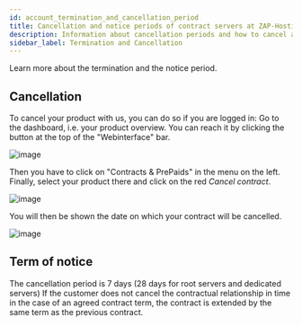 ```yaml
---
id: account_termination_and_cancellation_period
title: Cancellation and notice periods of contract servers at ZAP-Hosting
description: Information about cancellation periods and how to cancel a contract server at ZAP-Hosting - ZAP-Hosting.com Documentation
sidebar_label: Termination and Cancellation
---
```


Learn more about the termination and the notice period.

## Cancellation

To cancel your product with us, you can do so if you are logged in:
Go to the dashboard, i.e. your product overview. You can reach it by clicking the button at the top of the "Webinterface" bar.

![image](https://user-images.githubusercontent.com/61953937/159140841-8a9503dd-33a9-4a74-97e4-0fe4bff7c220.png)

Then you have to click on "Contracts & PrePaids" in the menu on the left. Finally, select your product there and click on the red *Cancel contract*.

![image](https://user-images.githubusercontent.com/61953937/159140954-70635121-6bab-4875-9154-8d3a61da824e.png)

You will then be shown the date on which your contract will be cancelled.

![image](https://user-images.githubusercontent.com/61953937/159141030-b4155339-4711-4114-b2e3-d6271d945c6b.png)

## Term of notice

The cancellation period is 7 days (28 days for root servers and dedicated servers) If the customer does not cancel the contractual relationship in time in the case of an agreed contract term, the contract is extended by the same term as the previous contract.


